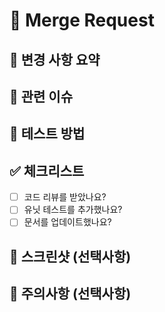 # 🔀 Merge Request

## 📝 변경 사항 요약
<!-- 이 MR에서 변경된 내용을 간단히 설명해주세요 -->

## 🔗 관련 이슈
<!-- 관련된 이슈 번호를 적어주세요. 예: #123 -->

## 🧪 테스트 방법
<!-- 이 변경사항을 어떻게 테스트할 수 있는지 설명해주세요 -->

## ✅ 체크리스트
<!-- 각 항목을 확인했다면 [x]로 표시해주세요 필요하다면 리스트를 추가하세요 -->
- [ ] 코드 리뷰를 받았나요?
- [ ] 유닛 테스트를 추가했나요?
- [ ] 문서를 업데이트했나요?

## 📸 스크린샷 (선택사항)
<!-- 변경사항을 시각적으로 보여줄 수 있는 스크린샷이 있다면 첨부해주세요 -->

## 🚨 주의사항 (선택사항)
<!-- 리뷰어나 테스터가 특별히 주의해야 할 점이 있다면 여기에 적어주세요 -->
